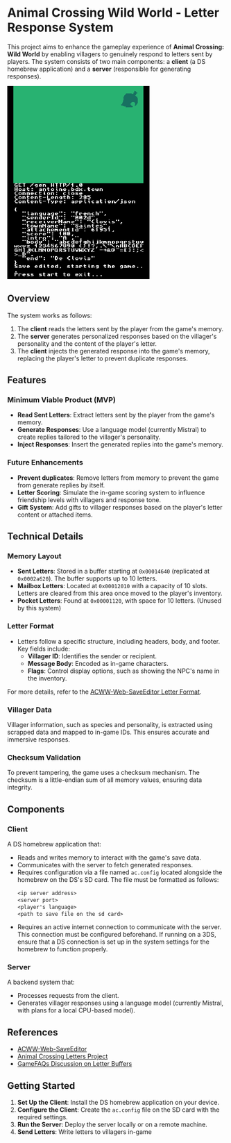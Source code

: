 # Animal Crossing Wild World - Letter Response System

This project aims to enhance the gameplay experience of **Animal Crossing: Wild World** by enabling villagers to genuinely respond to letters sent by players. The system consists of two main components: a **client** (a DS homebrew application) and a **server** (responsible for generating responses).

![Client screenshot](./screen.png)

## Overview

The system works as follows:
1. The **client** reads the letters sent by the player from the game's memory.
2. The **server** generates personalized responses based on the villager's personality and the content of the player's letter.
3. The **client** injects the generated response into the game's memory, replacing the player's letter to prevent duplicate responses.

## Features

### Minimum Viable Product (MVP)
- **Read Sent Letters**: Extract letters sent by the player from the game's memory.
- **Generate Responses**: Use a language model (currently Mistral) to create replies tailored to the villager's personality.
- **Inject Responses**: Insert the generated replies into the game's memory.

### Future Enhancements
- **Prevent duplicates**: Remove letters from memory to prevent the game from generate replies by itself.
- **Letter Scoring**: Simulate the in-game scoring system to influence friendship levels with villagers and response tone.
- **Gift System**: Add gifts to villager responses based on the player's letter content or attached items.

## Technical Details

### Memory Layout
- **Sent Letters**: Stored in a buffer starting at `0x00014640` (replicated at `0x0002a620`). The buffer supports up to 10 letters.
- **Mailbox Letters**: Located at `0x00012010` with a capacity of 10 slots. Letters are cleared from this area once moved to the player's inventory.
- **Pocket Letters**: Found at `0x00001120`, with space for 10 letters. (Unused by this system)

### Letter Format
- Letters follow a specific structure, including headers, body, and footer. Key fields include:
  - **Villager ID**: Identifies the sender or recipient.
  - **Message Body**: Encoded as in-game characters.
  - **Flags**: Control display options, such as showing the NPC's name in the inventory.

For more details, refer to the [ACWW-Web-SaveEditor Letter Format](https://github.com/Universal-Team/ACWW-Web-SaveEditor/blob/main/assets/js/core/letter.js).

### Villager Data
Villager information, such as species and personality, is extracted using scrapped data and mapped to in-game IDs. This ensures accurate and immersive responses.

### Checksum Validation
To prevent tampering, the game uses a checksum mechanism. The checksum is a little-endian sum of all memory values, ensuring data integrity.

## Components

### Client
A DS homebrew application that:
- Reads and writes memory to interact with the game's save data.
- Communicates with the server to fetch generated responses.
- Requires configuration via a file named `ac.config` located alongside the homebrew on the DS's SD card. The file must be formatted as follows:
  ```
  <ip server address>
  <server port>
  <player's language>
  <path to save file on the sd card>
  ```
- Requires an active internet connection to communicate with the server. This connection must be configured beforehand. If running on a 3DS, ensure that a DS connection is set up in the system settings for the homebrew to function properly.

### Server
A backend system that:
- Processes requests from the client.
- Generates villager responses using a language model (currently Mistral, with plans for a local CPU-based model).

## References

- [ACWW-Web-SaveEditor](https://github.com/Universal-Team/ACWW-Web-SaveEditor/blob/main/assets/js/core/letter.js)
- [Animal Crossing Letters Project](https://jamchamb.net/projects/animal-crossing-letters)
- [GameFAQs Discussion on Letter Buffers](https://gamefaqs.gamespot.com/boards/920786-animal-crossing-wild-world/41195712)

## Getting Started

1. **Set Up the Client**: Install the DS homebrew application on your device.
2. **Configure the Client**: Create the `ac.config` file on the SD card with the required settings.
3. **Run the Server**: Deploy the server locally or on a remote machine.
4. **Send Letters**: Write letters to villagers in-game
